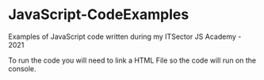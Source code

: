 # JavaScript-CodeExamples
Examples of JavaScript code written during my ITSector JS Academy - 2021

To run the code you will need to link a HTML File so the code will run on the console.
